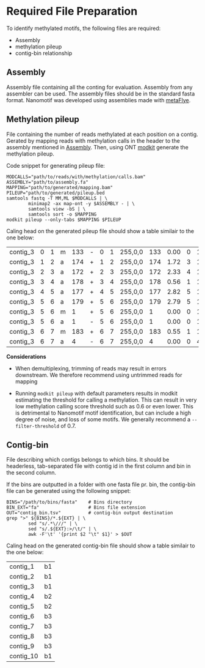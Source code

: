 # Required File Preparation

To identify methylated motifs, the following files are required: 
- Assembly
- methylation pileup
- contig-bin relationship

## Assembly

Assembly file containing all the conting for evaluation.
Assembly from any assembler can be used. 
The assembly files should be in the standard fasta format. Nanomotif was developed using assemblies made with [metaFlye](https://github.com/fenderglass/Flye). 


## Methylation pileup
File containing the number of reads methylated at each position on a contig.
Gerated by mapping reads with methylation calls in the header to the assembly mentioned in [Assembly](####Assembly). Then, using ONT [modkit](https://github.com/nanoporetech/modkit/blob/master/book/src/advanced_usage.md#pileup) generate the methylation pileup. 


Code snippet for generating pileup file:
```shell
MODCALLS="path/to/reads/with/methylation/calls.bam"
ASSEMBLY="path/to/assembly.fa"
MAPPING="path/to/generated/mapping.bam"
PILEUP="path/to/generated/pileup.bed
samtools fastq -T MM,ML $MODCALLS | \
        minimap2 -ax map-ont -y $ASSEMBLY - | \
        samtools view -bS | \
        samtools sort -o $MAPPING
modkit pileup --only-tabs $MAPPING $PILEUP
```



Caling head on the generated pileup file should show a table similair to the one below:

|    |  |  |  |  |  |  |  | |  |  |  |  |  |  |  |  |  |
|-|-|-|-|-|-|-|-|-|-|-|-|-|-|-|-|-|-|
| contig_3 | 0     | 1   | m    | 133    | -      | 0      | 1    | 255,0,0   | 133  | 0.00  | 0    | 133    | 0       | 0          | 6    | 0          | 0     |
| contig_3 | 1     | 2   | a    | 174    | +      | 1      | 2    | 255,0,0   | 174  | 1.72  | 3    | 171    | 0       | 0          | 3    | 0          | 0     |
| contig_3 | 2     | 3   | a    | 172    | +      | 2      | 3    | 255,0,0   | 172  | 2.33  | 4    | 168    | 0       | 0          | 7    | 0          | 0     |
| contig_3 | 3     | 4   | a    | 178    | +      | 3      | 4    | 255,0,0   | 178  | 0.56  | 1    | 177    | 0       | 0          | 2    | 0          | 0     |
| contig_3 | 4     | 5   | a    | 177    | +      | 4      | 5    | 255,0,0   | 177  | 2.82  | 5    | 172    | 0       | 0          | 5    | 0          | 0     |
| contig_3 | 5     | 6   | a    | 179    | +      | 5      | 6    | 255,0,0   | 179  | 2.79  | 5    | 174    | 0       | 0          | 3    | 2          | 0     |
| contig_3 | 5     | 6   | m    | 1      | +      | 5      | 6    | 255,0,0   | 1    | 0.00  | 0    | 1      | 0       | 0          | 3    | 180        | 0     |
| contig_3 | 5     | 6   | a    | 1      | -      | 5      | 6    | 255,0,0   | 1    | 0.00  | 0    | 1      | 0       | 0          | 0    | 156        | 0     |
| contig_3 | 6     | 7   | m    | 183    | +      | 6      | 7    | 255,0,0   | 183  | 0.55  | 1    | 182    | 0       | 0          | 1    | 0          | 0     |
| contig_3 | 6     | 7   | a    | 4      | -      | 6      | 7    | 255,0,0   | 4    | 0.00  | 0    | 4      | 0       | 0          | 0    | 153        | 0     |



**Considerations**

- When demultiplexing, trimming of reads may result in errors downstream. We therefore recommend using untrimmed reads for mapping

- Running `modkit pileup` with default parameters results in modkit estimating the threshold for calling a methylation. This can result in very low methylation calling score threshold such as 0.6 or even lower. This is detrimental to Nanomotif motif identification, but can include a high degree of noise, and loss of some motifs. We generally recommend a `--filter-threshold` of 0.7. 

## Contig-bin
File describing which contigs belongs to which bins. It should be headerless, tab-separated file with contig id in the first column and bin in the second column. 


If the bins are outputted in a folder with one fasta file pr. bin, the contig-bin file can be generated using the following snippet:
```shell
BINS="/path/to/bins/fasta"    # Bins directory
BIN_EXT="fa"                  # Bins file extension
OUT="contig_bin.tsv"          # contig-bin output destination
grep ">" ${BINS}/*.${EXT} | \
        sed "s/.*\///" | \
        sed "s/.${EXT}:>/\t/" | \
        awk -F'\t' '{print $2 "\t" $1}' > $OUT
```
Caling head on the generated contig-bin file should show a table similair to the one below:

| | |
|-|-|
| contig_1 |        b1 |
| contig_2 |        b1 |
| contig_3 |        b1 |
| contig_4 |        b2 |
| contig_5 |        b2 |
| contig_6 |        b3 |
| contig_7 |        b3 |
| contig_8 |        b3 |
| contig_9 |        b3 |
| contig_10 |       b1 |